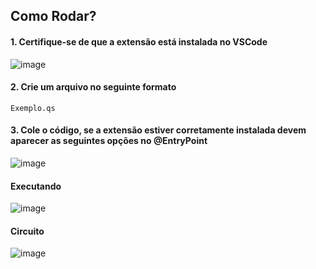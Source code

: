 ## Como Rodar?
#### 1. Certifique-se de que a extensão está instalada no VSCode
![image](https://github.com/user-attachments/assets/e5cfef0f-5c9f-4f63-9f1a-df0e2ecfa8b8)


#### 2. Crie um arquivo no seguinte formato
```
Exemplo.qs 
```

#### 3. Cole o código, se a extensão estiver corretamente instalada devem aparecer as seguintes opções no @EntryPoint
![image](https://github.com/user-attachments/assets/3505a984-b091-4cab-b8ff-75be2540fc88)

#### Executando
![image](https://github.com/user-attachments/assets/0d499787-c261-487f-bea0-a4b0478b0f10)

#### Circuito
![image](https://github.com/user-attachments/assets/f3630b64-844c-43f1-a164-9163870db29e)

